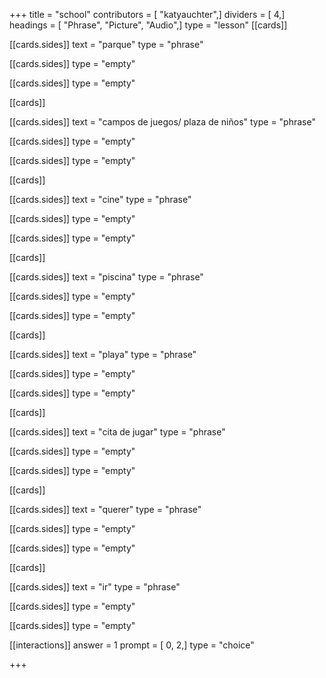+++
title = "school"
contributors = [ "katyauchter",]
dividers = [ 4,]
headings = [ "Phrase", "Picture", "Audio",]
type = "lesson"
[[cards]]

[[cards.sides]]
text = "parque"
type = "phrase"

[[cards.sides]]
type = "empty"

[[cards.sides]]
type = "empty"

[[cards]]

[[cards.sides]]
text = "campos de juegos/ plaza de niños"
type = "phrase"

[[cards.sides]]
type = "empty"

[[cards.sides]]
type = "empty"

[[cards]]

[[cards.sides]]
text = "cine"
type = "phrase"

[[cards.sides]]
type = "empty"

[[cards.sides]]
type = "empty"

[[cards]]

[[cards.sides]]
text = "piscina"
type = "phrase"

[[cards.sides]]
type = "empty"

[[cards.sides]]
type = "empty"

[[cards]]

[[cards.sides]]
text = "playa"
type = "phrase"

[[cards.sides]]
type = "empty"

[[cards.sides]]
type = "empty"

[[cards]]

[[cards.sides]]
text = "cita de jugar"
type = "phrase"

[[cards.sides]]
type = "empty"

[[cards.sides]]
type = "empty"

[[cards]]

[[cards.sides]]
text = "querer"
type = "phrase"

[[cards.sides]]
type = "empty"

[[cards.sides]]
type = "empty"

[[cards]]

[[cards.sides]]
text = "ir"
type = "phrase"

[[cards.sides]]
type = "empty"

[[cards.sides]]
type = "empty"

[[interactions]]
answer = 1
prompt = [ 0, 2,]
type = "choice"

+++
